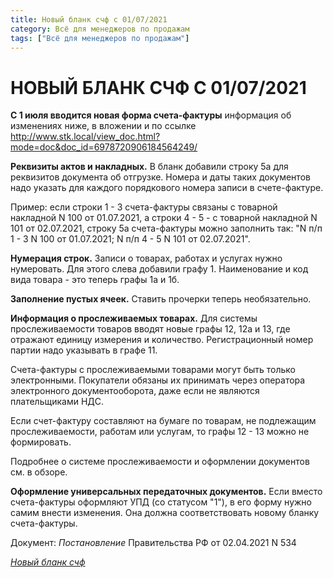 ```yaml
---
title: Новый бланк счф с 01/07/2021
category: Всё для менеджеров по продажам	 
tags: ["Всё для менеджеров по продажам"]
---
```

# НОВЫЙ БЛАНК СЧФ С 01/07/2021
__С 1 июля вводится новая форма счета-фактуры__ информация об изменениях ниже, в вложении и по ссылке <http://www.stk.local/view_doc.html?mode=doc&doc_id=6978720906184564249/>

__Реквизиты актов и накладных.__ В бланк добавили строку 5а для реквизитов документа об отгрузке. Номера и даты таких документов надо указать для каждого порядкового номера записи в счете-фактуре.

Пример: если строки 1 - 3 счета-фактуры связаны с товарной накладной N 100 от 01.07.2021, а строки 4 - 5 - с товарной накладной N 101 от 02.07.2021, строку 5а счета-фактуры можно заполнить так: "N п/п 1 - 3 N 100 от 01.07.2021; N п/п 4 - 5 N 101 от 02.07.2021".

__Нумерация строк.__ Записи о товарах, работах и услугах нужно нумеровать. Для этого слева добавили графу 1. Наименование и код вида товара - это теперь графы 1а и 1б.

__Заполнение пустых ячеек.__ Ставить прочерки теперь необязательно.

__Информация о прослеживаемых товарах.__ Для системы прослеживаемости товаров вводят новые графы 12, 12а и 13, где отражают единицу измерения и количество. Регистрационный номер партии надо указывать в графе 11.

Счета-фактуры с прослеживаемыми товарами могут быть только электронными. Покупатели обязаны их принимать через оператора электронного документооборота, даже если не являются плательщиками НДС.

Если счет-фактуру составляют на бумаге по товарам, не подлежащим прослеживаемости, работам или услугам, то графы 12 - 13 можно не формировать.

Подробнее о системе прослеживаемости и оформлении документов см. в обзоре.

__Оформление универсальных передаточных документов.__ Если вместо счета-фактуры оформляют УПД (со статусом "1"), в его форму нужно самим внести изменения. Она должна соответствовать новому бланку счета-фактуры.

Документ: *Постановление* Правительства РФ от 02.04.2021 N 534

[*Новый бланк счф*](http://wt.stk.local/download_file.html?file_id=6978729486240580877)